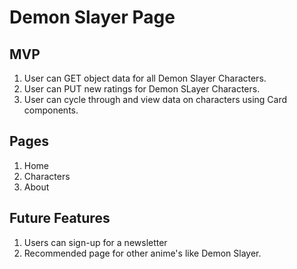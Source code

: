 # Demon Slayer Page

## MVP
1. User can GET object data for all Demon Slayer Characters.
2. User can PUT new ratings for Demon SLayer Characters.
3. User can cycle through and view data on characters using Card components.
## Pages
1. Home
2. Characters
3. About
## Future Features
1. Users can sign-up for a newsletter
2. Recommended page for other anime's like Demon Slayer.
